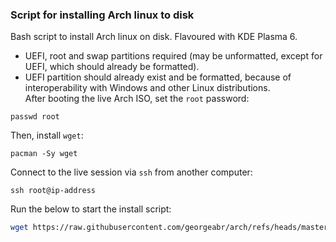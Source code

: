 ### Script for installing Arch linux to disk

Bash script to install Arch linux on disk. Flavoured with KDE Plasma 6.  
- UEFI, root and swap partitions required (may be unformatted, except for UEFI, which should already be formatted).  
- UEFI partition should already exist and be formatted, because of interoperability with Windows and other Linux distributions.  
After booting the live Arch ISO, set the `root` password:
```
passwd root
```
Then, install `wget`:
```
pacman -Sy wget
```
Connect to the live session via `ssh` from another computer:
```
ssh root@ip-address
```
Run the below to start the install script:
```bash
wget https://raw.githubusercontent.com/georgeabr/arch/refs/heads/master/arch.sh -O arch.sh; chmod +x arch.sh
```
